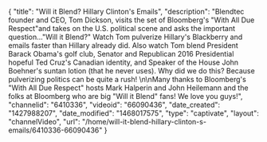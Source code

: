 {
    "title": "Will it Blend? Hillary Clinton's Emails",
    "description": "Blendtec founder and CEO, Tom Dickson, visits the set of Bloomberg's \"With All Due Respect\"and takes on the U.S. political scene and asks the important question...\"Will it Blend?\" Watch Tom pulverize Hillary's Blackberry and emails faster than Hillary already did. Also watch Tom blend President Barack Obama's golf club, Senator and Republican 2016 Presidential hopeful Ted Cruz's Canadian identity, and Speaker of the House John Boehner's suntan lotion (that he never uses). Why did we do this? Because pulverizing politics can be quite a rush! \n\nMany thanks to Bloomberg's \"With All Due Respect\" hosts Mark Halperin and John Heilemann and the folks at Bloomberg who are big \"Will it Blend\" fans! We love you guys!",
    "channelid": "6410336",
    "videoid": "66090436",
    "date_created": "1427988207",
    "date_modified": "1468017575",
    "type": "captivate",
    "layout": "channelVideo",
    "url": "\/home\/will-it-blend-hillary-clinton-s-emails\/6410336-66090436"
}